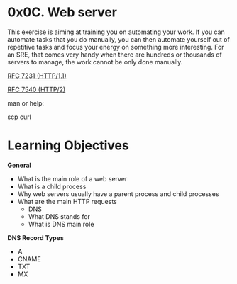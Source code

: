 # 0x0C. Web server

This exercise is aiming at training you on automating your work. 
If you can automate tasks that you do manually, you can then automate yourself out of 
repetitive tasks and focus your energy on something more interesting. For an SRE, 
that comes very handy when there are hundreds or thousands of servers to manage, 
the work cannot be only done manually.

[RFC 7231 (HTTP/1.1)](https://datatracker.ietf.org/doc/html/rfc7231)

[RFC 7540 (HTTP/2)](https://datatracker.ietf.org/doc/html/rfc7540)

man or help:

scp
curl
# Learning Objectives

**General**
- What is the main role of a web server
- What is a child process
- Why web servers usually have a parent process and child processes
- What are the main HTTP requests
    - DNS
    - What DNS stands for
    - What is DNS main role

**DNS Record Types**
- A
- CNAME
- TXT
- MX
